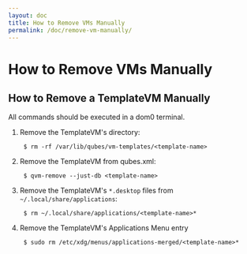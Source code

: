 ```yaml
---
layout: doc
title: How to Remove VMs Manually
permalink: /doc/remove-vm-manually/
---
```


How to Remove VMs Manually
==========================

How to Remove a TemplateVM Manually
-----------------------------------

All commands should be executed in a dom0 terminal.

1. Remove the TemplateVM's directory:

        $ rm -rf /var/lib/qubes/vm-templates/<template-name>

2. Remove the TemplateVM from qubes.xml:

        $ qvm-remove --just-db <template-name>

3. Remove the TemplateVM's `*.desktop` files from `~/.local/share/applications`:

        $ rm ~/.local/share/applications/<template-name>*

4. Remove the TemplateVM's Applications Menu entry

        $ sudo rm /etc/xdg/menus/applications-merged/<template-name>*
